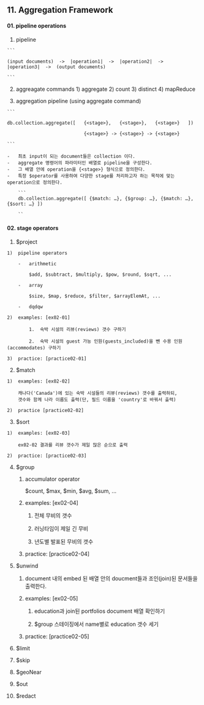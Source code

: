 ## 11. Aggregation Framework


#### 01. pipeline operations

01.  pipeline

    ```    
    
    (input documents)  ->  |operation1|  ->  |operation2|  ->  |operation3|  ->  (output documents) 

    ```


02.  aggreagate commands
    1)  aggregate
    2)  count
    3)  distinct
    4)  mapReduce

03.  aggregation pipeline (using aggregate command)

    ```

    db.collection.aggregate([   {<stage>},   {<stage>},   {<stage>}   ])

                                {<stage>} -> {<stage>} -> {<stage>}

    ```

    -   최초 input이 되는 document들은 collection 이다.
    -   aggregate 명령어의 파라미터인 배열로 pipeline을 구성한다.
    -   그 배열 안에 operation을 {<stage>} 형식으로 정의한다.
    -   특정 $operator를 사용하여 다양한 stage를 처리하고자 하는 목적에 맞는 operation으로 정의한다.
        
        ```
        db.collection.aggregate([ {$match: …}, {$group: …}, {$match: …}, {$sort: …} ])
        
        ``

#### 02. stage operators

01.  $project
    
    1)  pipeline operators

        -   arithmetic
            
            $add, $subtract, $multiply, $pow, $round, $sqrt, ...

        -   array
            
            $size, $map, $reduce, $filter, $arrayElemAt, ...

        -   dqdqw
  
    2)  examples: [ex02-01]
        
            1.  숙박 시설의 리뷰(reviews) 갯수 구하기

            2.  숙박 시설의 guest 가능 인원(guests_included)을 뺀 수용 인원(accommodates) 구하기

    3)  practice: [practice02-01]

02.   $match

    1)  examples: [ex02-02]

        캐나다('Canada')에 있는 숙박 시설들의 리뷰(reviews) 갯수를 출력하되,
        갯수와 함께 나라 이름도 출력(단, 필드 이름을 'country'로 바꿔서 출력)

    2)  practice [practice02-02]

3.   $sort
    
    1)  examples: [ex02-03]

        ex02-02 결과를 리뷰 갯수가 제일 많은 순으로 출력

    2)  practice: [practice02-03]

4.  $group
    
    1)  accumulator operator

        $count, $max, $min, $avg, $sum, ...

    2)  examples: [ex02-04]

        1.  전체 무비의 갯수

        2.  러닝타임이 제일 긴 무비

        3.  년도별 발표된 무비의 갯수

    3)  practice: [practice02-04]


5.  $unwind
    
    1)  document 내의 embed 된 배열 안의 doucment들과 조인(join)된 문서들을 출력한다.

    2)  examples: [ex02-05]

        1.  education과 join된 portfolios document 배열 확인하기

        2.  $group 스테이징에서 name별로 education 갯수 세기

    3)  practice: [practice02-05]


6.  $limit
7.  $skip
8.  $geoNear
9.  $out
10. $redact





     